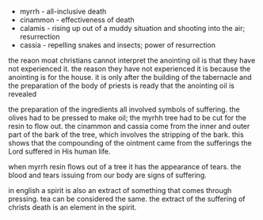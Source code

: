 - myrrh - all-inclusive death
- cinammon - effectiveness of death
- calamis - rising up out of a muddy situation and shooting into the air; resurrection
- cassia - repelling snakes and insects; power of resurrection

the reaon moat christians cannot interpret the anointing oil is that they have not experienced it. the reason they have not experienced it is because the anointing is for the house. it is only after the building of the tabernacle and the preparation of the body of priests is ready that the anointing oil is revealed 

the preparation of the ingredients all involved symbols of suffering. the olives had to be pressed to make oil; the myrhh tree had to be cut for the resin to flow out. the cinammon and cassia come from the inner and outer part of the bark of the tree, which involves the stripping of the bark. this shows that the compounding of the ointment came from the sufferings the Lord suffered in His human life.

when myrrh resin flows out of a tree it has the appearance of tears. the blood and tears issuing from our body are signs of suffering.

in english a spirit is also an extract of something that comes through pressing. tea can be considered the same. the extract of the suffering of christs death is an element in the spirit.
